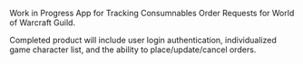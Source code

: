 Work in Progress App for Tracking Consumnables Order Requests for World of Warcraft Guild.

Completed product will include user login authentication, individualized game character list, and the ability to place/update/cancel orders.
